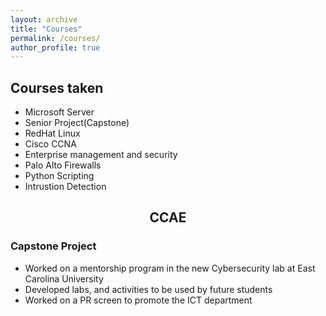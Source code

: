 ```yaml
---
layout: archive
title: "Courses"
permalink: /courses/
author_profile: true
---
```

<h2> Courses taken </h2>


<ul>
  <li> Microsoft Server </li>
  <li> Senior Project(Capstone) </li>
  <li> RedHat Linux </li>
  <li> Cisco CCNA </li>
  <li> Enterprise management and security </li>
  <li> Palo Alto Firewalls </li>
  <li> Python Scripting </li>
  <li> Intrustion Detection </li>
 
 </ul>
 
 
<h2> <center> CCAE </center> </h2>

<h3> Capstone Project </h3>

<ul> 
  
  <li> Worked on a mentorship program in the new Cybersecurity lab at East Carolina University </li>
  <li> Developed labs, and activities to be used by future students </li>
  <li> Worked on a PR screen to promote the ICT department </li>
  
</ul>


